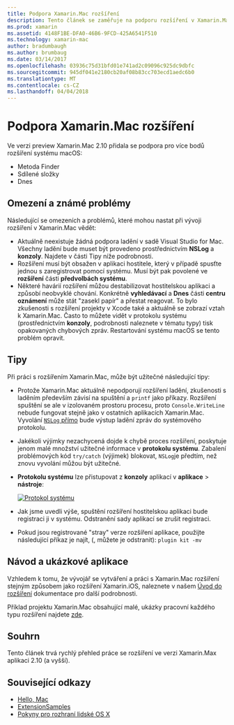 ```yaml
---
title: Podpora Xamarin.Mac rozšíření
description: Tento článek se zaměřuje na podporu rozšíření v Xamarin.Mac verze 2.10 (a vyšší).
ms.prod: xamarin
ms.assetid: 4148F1BE-DFA0-46B6-9FCD-425A6541F510
ms.technology: xamarin-mac
author: bradumbaugh
ms.author: brumbaug
ms.date: 03/14/2017
ms.openlocfilehash: 03936c75d31bfd01e741ad2c09096c925dc9dbfc
ms.sourcegitcommit: 945df041e2180cb20af08b83cc703ecd1aedc6b0
ms.translationtype: MT
ms.contentlocale: cs-CZ
ms.lasthandoff: 04/04/2018
---
```

# <a name="xamarinmac-extension-support"></a>Podpora Xamarin.Mac rozšíření

Ve verzi preview Xamarin.Mac 2.10 přidala se podpora pro více bodů rozšíření systému macOS:

- Metoda Finder
- Sdílené složky
- Dnes

<a name="Limitations-and-Known-Issues" />

## <a name="limitations-and-known-issues"></a>Omezení a známé problémy

Následující se omezeních a problémů, které mohou nastat při vývoji rozšíření v Xamarin.Mac vědět:

* Aktuálně neexistuje žádná podpora ladění v sadě Visual Studio for Mac. Všechny ladění bude muset být provedeno prostřednictvím **NSLog** a **konzoly**. Najdete v části Tipy níže podrobnosti.
* Rozšíření musí být obsažen v aplikaci hostitele, který v případě spusťte jednou s zaregistrovat pomocí systému. Musí být pak povolené ve **rozšíření** části **předvolbách systému**. 
* Některé havárií rozšíření můžou destabilizovat hostitelskou aplikaci a způsobí neobvyklé chování. Konkrétně **vyhledávací** a **Dnes** části **centru oznámení** může stát "zasekl papír" a přestat reagovat. To bylo zkušenosti s rozšíření projekty v Xcode také a aktuálně se zobrazí vztah k Xamarin.Mac. Často to můžete vidět v protokolu systému (prostřednictvím **konzoly**, podrobnosti naleznete v tématu typy) tisk opakovaných chybových zpráv. Restartování systému macOS se tento problém opravit.

<a name="Tips" />

## <a name="tips"></a>Tipy

Při práci s rozšířením Xamarin.Mac, může být užitečné následující tipy:

- Protože Xamarin.Mac aktuálně nepodporují rozšíření ladění, zkušenosti s laděním především závisí na spuštění a `printf` jako příkazy. Rozšíření spuštění se ale v izolovaném prostoru procesu, proto `Console.WriteLine` nebude fungovat stejně jako v ostatních aplikacích Xamarin.Mac. Vyvolání [ `NSLog` přímo](https://gist.github.com/chamons/e2e409013a449cfbe1f2fbe5547f6554) bude výstup ladění zpráv do systémového protokolu.
- Jakékoli výjimky nezachycená dojde k chybě proces rozšíření, poskytuje jenom malé množství užitečné informace v **protokolu systému**. Zabalení problémových kód `try/catch` (výjimek) blokovat, `NSLog`je předtím, než znovu vyvolání můžou být užitečné.
- **Protokolu systému** lze přistupovat z **konzoly** aplikací v **aplikace** > **nástroje**:

    [![](extensions-images/extension02.png "Protokol systému")](extensions-images/extension02.png#lightbox)
- Jak jsme uvedli výše, spuštění rozšíření hostitelskou aplikaci bude registraci ji v systému. Odstranění sady aplikací se zrušit registraci. 
- Pokud jsou registrované "stray" verze rozšíření aplikace, použijte následující příkaz je najít, (, můžete je odstranit): `plugin kit -mv`


<a name="Walkthrough-and-Sample-App" />

## <a name="walkthrough-and-sample-app"></a>Návod a ukázkové aplikace

Vzhledem k tomu, že vývojář se vytváření a práci s Xamarin.Mac rozšíření stejným způsobem jako rozšíření Xamarin.iOS, naleznete v našem [Úvod do rozšíření](~/ios/platform/extensions.md) dokumentace pro další podrobnosti.

Příklad projektu Xamarin.Mac obsahující malé, ukázky pracovní každého typu rozšíření najdete [zde](https://developer.xamarin.com/samples/mac/ExtensionSamples/).

<a name="Summary" />

## <a name="summary"></a>Souhrn

Tento článek trvá rychlý přehled práce se rozšíření ve verzi Xamarin.Max aplikaci 2.10 (a vyšší).

## <a name="related-links"></a>Související odkazy

- [Hello, Mac](~/mac/get-started/hello-mac.md)
- [ExtensionSamples](https://developer.xamarin.com/samples/mac/ExtensionSamples/)
- [Pokyny pro rozhraní lidské OS X](https://developer.apple.com/library/mac/documentation/UserExperience/Conceptual/OSXHIGuidelines/)
